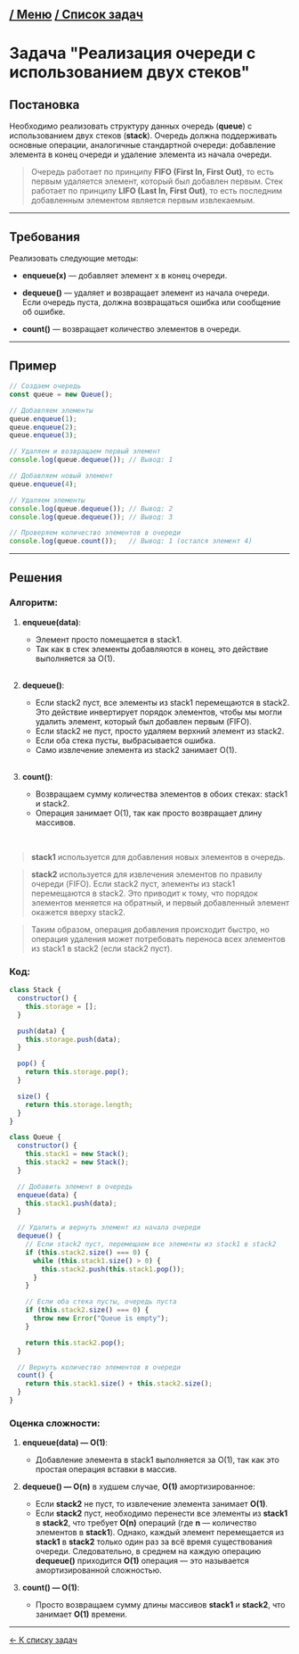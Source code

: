 

[/ Меню](https://github.com/samatakaya1/Interview-material/blob/main/README.md)   [/ Список задач](https://github.com/samatakaya1/Interview-material/blob/main/problems/problems.md)
---
# Задача "Реализация очереди с использованием двух стеков"


## Постановка

Необходимо реализовать структуру данных очередь (**queue**) с использованием двух стеков (**stack**). Очередь должна поддерживать основные операции, аналогичные стандартной очереди: добавление элемента в конец очереди и удаление элемента из начала очереди.

> Очередь работает по принципу **FIFO (First In, First Out)**, то есть первым удаляется элемент, который был добавлен первым. Стек работает по принципу **LIFO (Last In, First Out)**, то есть последним добавленным элементом является первым извлекаемым.
> 
---

## Требования
Реализовать следующие методы:
- **enqueue(x)** — добавляет элемент x в конец очереди.

- **dequeue()** — удаляет и возвращает элемент из начала очереди.
    Если очередь пуста, должна возвращаться ошибка или сообщение об ошибке.

- **count()** — возвращает количество элементов в очереди.


---

## Пример
```js
// Создаем очередь
const queue = new Queue();

// Добавляем элементы
queue.enqueue(1);
queue.enqueue(2);
queue.enqueue(3);

// Удаляем и возвращаем первый элемент
console.log(queue.dequeue()); // Вывод: 1

// Добавляем новый элемент
queue.enqueue(4);

// Удаляем элементы
console.log(queue.dequeue()); // Вывод: 2
console.log(queue.dequeue()); // Вывод: 3

// Проверяем количество элементов в очереди
console.log(queue.count());   // Вывод: 1 (остался элемент 4)
```

---

## Решения

### Алгоритм:

1. **enqueue(data)**:
    - Элемент просто помещается в stack1.
    - Так как в стек элементы добавляются в конец, это действие выполняется за O(1).

    <br/>

2. **dequeue()**:
    - Если stack2 пуст, все элементы из stack1 перемещаются в stack2. Это действие инвертирует порядок элементов, чтобы мы могли удалить элемент, который был добавлен первым (FIFO).
    - Если stack2 не пуст, просто удаляем верхний элемент из stack2.
    - Если оба стека пусты, выбрасывается ошибка.
    - Само извлечение элемента из stack2 занимает O(1).

    <br/>

3. **count()**:
    - Возвращаем сумму количества элементов в обоих стеках: stack1 и stack2.
    - Операция занимает O(1), так как просто возвращает длину массивов.
  
<br/>

> **stack1** используется для добавления новых элементов в очередь.

> **stack2** используется для извлечения элементов по правилу очереди (FIFO). Если stack2 пуст, элементы из stack1 перемещаются в stack2. Это приводит к тому, что порядок элементов меняется на обратный, и первый добавленный элемент окажется вверху stack2.

> Таким образом, операция добавления происходит быстро, но операция удаления может потребовать переноса всех элементов из stack1 в stack2 (если stack2 пуст).

### Код: 

```js
class Stack {
  constructor() {
    this.storage = [];
  }

  push(data) {
    this.storage.push(data);
  }

  pop() {
    return this.storage.pop();
  }

  size() {
    return this.storage.length;
  }
}

class Queue {
  constructor() {
    this.stack1 = new Stack();
    this.stack2 = new Stack();
  }

  // Добавить элемент в очередь
  enqueue(data) {
    this.stack1.push(data);
  }

  // Удалить и вернуть элемент из начала очереди
  dequeue() {
    // Если stack2 пуст, перемещаем все элементы из stack1 в stack2
    if (this.stack2.size() === 0) {
      while (this.stack1.size() > 0) {
        this.stack2.push(this.stack1.pop());
      }
    }

    // Если оба стека пусты, очередь пуста
    if (this.stack2.size() === 0) {
      throw new Error("Queue is empty");
    }

    return this.stack2.pop();
  }

  // Вернуть количество элементов в очереди
  count() {
    return this.stack1.size() + this.stack2.size();
  }
}
```

### Оценка сложности:

1. **enqueue(data) — O(1)**:
   - Добавление элемента в stack1 выполняется за O(1), так как это простая операция вставки в массив. 

2. **dequeue() — O(n)** в худшем случае, **O(1)** амортизированное:
   - Если **stack2** не пуст, то извлечение элемента занимает **O(1)**.
   - Если **stack2** пуст, необходимо перенести все элементы из **stack1** в **stack2**, что требует **O(n)** операций (где **n** — количество элементов в **stack1**).
   Однако, каждый элемент перемещается из **stack1** в **stack2** только один раз за всё время существования очереди. 
   Следовательно, в среднем на каждую операцию **dequeue()** приходится **O(1)** операция — это называется амортизированной сложностью.

3. **count() — O(1)**:
    - Просто возвращаем сумму длины массивов **stack1** и **stack2**, что занимает **O(1)** времени.

---
[<- К списку задач](https://github.com/samatakaya1/Interview-material/blob/main/problems/README.md)
